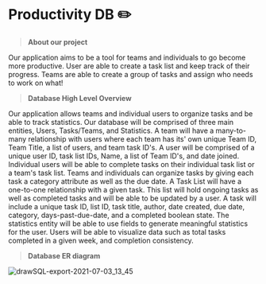 # Productivity DB ✏️

> **About our project**

Our application aims to be a tool for teams and individuals to go become more productive. User are able to create a task list and keep track of their progress. Teams are able to create a group of tasks and assign who needs to work on what! 


> **Database High Level Overview**

Our application allows teams and individual users to organize tasks and be able to track statistics. Our database will be comprised of three main entities, Users, Tasks/Teams, and Statistics. A team will have a many-to-many relationship with users where each team has its' own unique Team ID, Team Title, a list of users, and team task ID's. A user will be comprised of a unique user ID, task list IDs, Name, a list of Team ID's, and date joined. Individual users will be able to complete tasks on their individual task list or a team's task list. Teams and individuals can organize tasks by giving each task a category attribute as well as the due date. A Task List will have a one-to-one relationship with a given task. This list will hold ongoing tasks as well as completed tasks and will be able to be updated by a user. A task will include a unique task ID, list ID, task title, author, date created, due date, category, days-past-due-date, and a completed boolean state. The statistics entity will be able to use fields to generate meaningful statistics for the user. Users will be able to visualize data such as total tasks completed in a given week, and completion consistency.

> **Database ER diagram**

![drawSQL-export-2021-07-03_13_45](https://user-images.githubusercontent.com/54045615/124365881-a6be2a00-dc10-11eb-86cc-af58cae9d49c.png)
